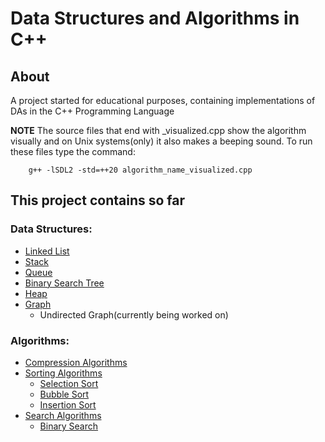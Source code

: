 # Data Structures and Algorithms in C++

## About

A project started for educational purposes, containing implementations of DAs in the C++ Programming Language

**NOTE** The source files that end with _visualized.cpp show the algorithm visually and on Unix systems(only) it also makes a beeping sound. To run these files type the command:

        g++ -lSDL2 -std=++20 algorithm_name_visualized.cpp

## This project contains so far

### Data Structures:

 - [Linked List](https://github.com/Turtel216/Data-Structures-and-Algorithms-in-Cpp/tree/main/Linked-List)
 - [Stack](https://github.com/Turtel216/Data-Structures-and-Algorithms-in-Cpp/tree/main/Stack)
 - [Queue](https://github.com/Turtel216/Data-Structures-and-Algorithms-in-Cpp/tree/main/Queue)
 - [Binary Search Tree](https://github.com/Turtel216/Data-Structures-and-Algorithms-in-Cpp/tree/main/Binary-Search-Tree)
 - [Heap](https://github.com/Turtel216/Data-Structures-and-Algorithms-in-Cpp/blob/main/Heap)
 - [Graph](https://github.com/Turtel216/Data-Structures-and-Algorithms-in-Cpp/tree/main/Graph)
    * Undirected Graph(currently being worked on)

### Algorithms:

 - [Compression Algorithms](https://github.com/Turtel216/Compression-Algorithms)
 - [Sorting Algorithms](https://github.com/Turtel216/Data-Structures-and-Algorithms-in-Cpp/tree/main/sorting-algorithms)
    * [Selection Sort](https://github.com/Turtel216/Data-Structures-and-Algorithms-in-Cpp/blob/main/sorting-algorithms/selection-sort)
    * [Bubble Sort](https://github.com/Turtel216/Data-Structures-and-Algorithms-in-Cpp/tree/main/sorting-algorithms/bubble-sort)
    * [Insertion Sort](https://github.com/Turtel216/Data-Structures-and-Algorithms-in-Cpp/tree/main/sorting-algorithms/insertion-sort)
 - [Search Algorithms](https://github.com/Turtel216/Data-Structures-and-Algorithms-in-Cpp/tree/main/search-algorithms)
    * [Binary Search](https://github.com/Turtel216/Data-Structures-and-Algorithms-in-Cpp/tree/main/search-algorithms/binary-search)


